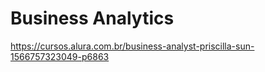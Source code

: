 # Business Analytics
https://cursos.alura.com.br/business-analyst-priscilla-sun-1566757323049-p6863
